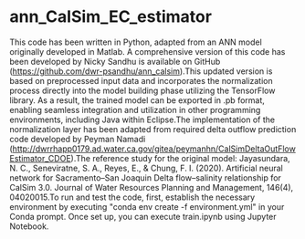 # ann_CalSim_EC_estimator
This code has been written in Python, adapted from an ANN model originally developed in Matlab. A comprehensive version of this code has been developed by Nicky Sandhu is available on GitHub (https://github.com/dwr-psandhu/ann_calsim).This updated version is based on preprocessed input data and incorporates the normalization process directly into the model building phase utilizing the TensorFlow library. As a result, the trained model can be exported in .pb format, enabling seamless integration and utilization in other programming environments, including Java within Eclipse.The implementation of the normalization layer has been adapted from required delta outflow prediction code developed by Peyman Namadi (http://dwrrhapp0179.ad.water.ca.gov/gitea/peymanhn/CalSimDeltaOutFlowEstimator_CDOE).The reference study for the original model: Jayasundara, N. C., Seneviratne, S. A., Reyes, E., & Chung, F. I. (2020). Artificial neural network for Sacramento–San Joaquin Delta flow–salinity relationship for CalSim 3.0. Journal of Water Resources Planning and Management, 146(4), 04020015.To run and test the code, first, establish the necessary environment by executing "conda env create -f environment.yml" in your Conda prompt. Once set up, you can execute train.ipynb using Jupyter Notebook.


